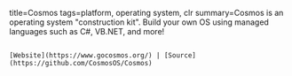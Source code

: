 title=Cosmos
tags=platform, operating system, clr
summary=Cosmos is an operating system "construction kit". Build your own OS using managed languages such as C#, VB.NET, and more!
~~~~~~

[Website](https://www.gocosmos.org/) | [Source](https://github.com/CosmosOS/Cosmos)

